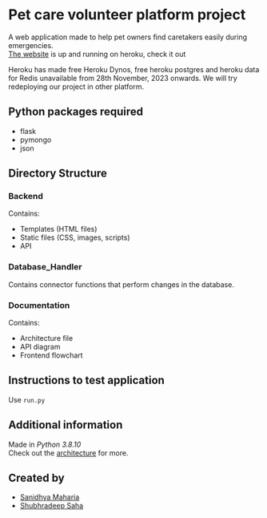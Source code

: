 # Pet care volunteer platform project
A web application made to help pet owners find caretakers easily during emergencies.<br>
[The website](https://petcare-volunteer.herokuapp.com/) is up and running on heroku, check it out

Heroku has made free Heroku Dynos, free heroku postgres and heroku data for Redis unavailable from
28th November, 2023 onwards. We will try redeploying our project in other platform. 


## Python packages required
* flask
* pymongo
* json
## Directory Structure
### Backend
Contains:
* Templates (HTML files)
* Static files (CSS, images, scripts)
* API
### Database_Handler
Contains connector functions that perform changes in the database.
### Documentation
Contains:
* Architecture file
* API diagram
* Frontend flowchart
## Instructions to test application
Use `run.py`
## Additional information
Made in *Python 3.8.10*<br>
Check out the [architecture](Documentation/Architecture.md) for more.
## Created by
* [Sanidhya Maharia](https://github.com/Sanidhya-Maharia)
* [Shubhradeep Saha](https://github.com/Jonty01)
